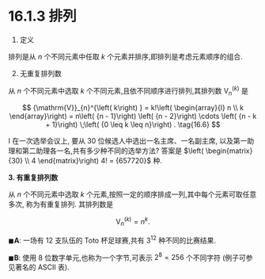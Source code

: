 # 16.1.3 排列

1. 定义

排列是从 $n$ 个不同元素中任取 $k$ 个元素并排序,即排列是考虑元素顺序的组合.

2. 无重复排列数

从 $n$ 个不同元素中选取 $k$ 个不同元素,且依不同顺序进行排列,其排列数 ${\mathrm{V}}_{n}^{\left( k\right) }$ 是

$$
{\mathrm{V}}_{n}^{\left( k\right) } = k!\left( \begin{array}{l} n \\  k \end{array}\right)  = n\left( {n - 1}\right) \left( {n - 2}\right) \cdots \left( {n - k + 1}\right) \;\left( {0 \leq  k \leq  n}\right) . \tag{16.6}
$$

I 在一次选举会议上, 要从 30 位候选人中选出一名主席、一名副主席, 以及第一助理和第二助理各一名,共有多少种不同的选举方法? 答案是 $\left( \begin{matrix} {30} \\  4 \end{matrix}\right) 4! = {657720}$ 种.

**3. 有重复排列数**

从 $n$ 个不同元素中选取 $k$ 个元素,按照一定的顺序排成一列,其中每个元素可取任意多次, 称为有重复排列. 其排列数是

$$
{\mathrm{V}}_{n}^{\left( k\right) } = {n}^{k}. \tag{16.7}
$$

$\blacksquare \mathbf{A}$: 一场有 12 支队伍的 Toto 杯足球赛,共有 ${3}^{12}$ 种不同的比赛结果.

$\blacksquare \mathbf{B}$: 使用 8 位数字单元,也称为一个字节,可表示 ${2}^{8} = {256}$ 个不同字符 (例子可参见著名的 ASCII 表).
